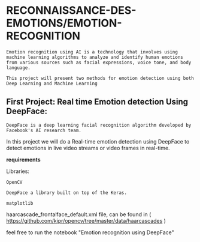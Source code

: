 # RECONNAISSANCE-DES-EMOTIONS/EMOTION-RECOGNITION

    Emotion recognition using AI is a technology that involves using machine learning algorithms to analyze and identify human emotions from various sources such as facial expressions, voice tone, and body language.

    This project will present two methods for emotion detection using both Deep Learning and Machine Learning

## First Project: Real time Emotion detection Using DeepFace:

    DeepFace is a deep learning facial recognition algorithm developed by Facebook's AI research team.
In this project we will do a Real-time emotion detection using DeepFace to detect emotions in live video streams or video frames in real-time. 

__requirements__

Libraries:

    OpenCV

    DeepFace a library built on top of the Keras.
    
    matplotlib
    
haarcascade_frontalface_default.xml file, can be found in ( https://github.com/kipr/opencv/tree/master/data/haarcascades )

feel free to run the notebook "Emotion recognition using DeepFace"


